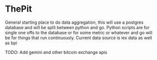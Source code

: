# ThePit
General starting place to do data aggregation, this will use a postgres database and will be split between python and go.
Python scripts are for single one offs to the database or for some metric or whatever and go will be for things that run
continuously. Current data source is iex data as well as bpi

TODO: 
Add gemini and other bitcoin exchange apis
